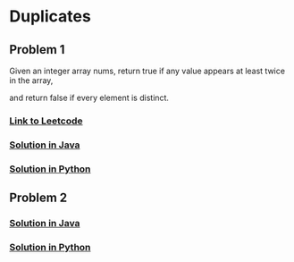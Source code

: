 # Duplicates

## Problem 1

Given an integer array nums, return true if any value appears at least twice in the array, 

and return false if every element is distinct.

### [Link to Leetcode](https://leetcode.com/problems/contains-duplicate)
### [Solution in Java](Solution.java#L5)
### [Solution in Python](solution.py#L3)

## Problem 2


### [Solution in Java](Solution.java#L25)
### [Solution in Python](solution.py#L3)
